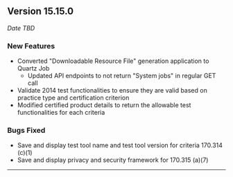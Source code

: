 
## Version 15.15.0
_Date TBD_

### New Features
* Converted "Downloadable Resource File" generation application to Quartz Job
  * Updated API endpoints to not return "System jobs" in regular GET call
* Validate 2014 test functionalities to ensure they are valid based on practice type and certification criterion
* Modified certified product details to return the allowable test functionalities for each criteria

### Bugs Fixed
* Save and display test tool name and test tool version for criteria 170.314 (c)(1)
* Save and display privacy and security framework for 170.315 (a)(7)

---
